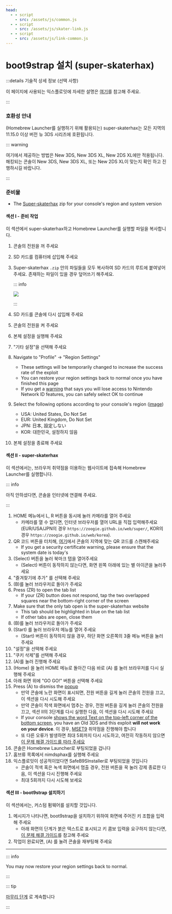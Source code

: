 ```yaml
---
head:
  - - script
    - src: /assets/js/common.js
  - - script
    - src: /assets/js/skater-link.js
  - - script
    - src: /assets/js/link-common.js
---
```


# boot9strap 설치 (super-skaterhax)

:::details 기술적 상세 정보 (선택 사항)

이 페이지에 사용되는 익스플로잇에 자세한 설명은 [여기](https://github.com/zoogie/super-skaterhax)를 참고해 주세요.

:::

### 호환성 안내

(Homebrew Launcher를 실행하기 위해 활용되는) super-skaterhax는 모든 지역의 11.15.0 이상 버전 뉴 3DS 시리즈에 호환됩니다.

::: warning

여기에서 제공하는 방법은 New 3DS, New 3DS XL, New 2DS XL에만 적용됩니다. 해킹되는 콘솔이 New 3DS, New 3DS XL, 또는 New 2DS XL이 맞는지 확인 하고 진행하시길 바랍니다.

:::

### 준비물

- The [Super-skaterhax](https://skater.nintendohomebrew.com) zip for your console's region and system version

#### 섹션 I - 준비 작업

이 섹션에서 super-skaterhax하고 Homebrew Launcher를 실행할 파일을 복사합니다.

1. 콘솔의 전원을 꺼 주세요

2. SD 카드를 컴퓨터에 삽입해 주세요

3. Super-skaterhax `.zip` 안의 파일들을 모두 복사하여 SD 카드의 루트에 붙여넣어 주세요. 존재하는 파일이 있을 경우 덮어쓰기 해주세요.

   ::: info

   ![](/images/screenshots/skaterhax/skater-root-layout.png)

   :::

4. SD 카드를 콘솔에 다시 삽입해 주세요

5. 콘솔의 전원을 켜 주세요

6. 본체 설정을 실행해 주세요

7. "기타 설정"을 선택해 주세요

8. Navigate to "Profile" -> "Region Settings"
   - These settings will be temporarily changed to increase the success rate of the exploit
   - You can restore your region settings back to normal once you have finished this page
   - If you get a [warning](/images/screenshots/skaterhax/country-change-notice.png) that says you will lose access to Nintendo Network ID features, you can safely select OK to continue

9. Select the following options according to your console's region ([image](/images/screenshots/skaterhax/skater-lang.png))
   - USA: United States, Do Not Set
   - EUR: United Kingdom, Do Not Set
   - JPN: 日本, 設定しない
   - KOR: 대한민국, 설정하지 않음

10. 본체 설정을 종료해 주세요

#### 섹션 II - super-skaterhax

이 섹션에서는, 브라우저 취약점을 이용하는 웹사이트에 접속해 Homebrew Launcher를 실행합니다.

::: info

아직 안하셨다면, 콘솔을 인터넷에 연결해 주세요.

:::

1. HOME 메뉴에서 L, R 버튼을 동시에 눌러 카메라를 열어 주세요
   - 카메라를 열 수 없다면, 인터넷 브라우저를 열어 URL을 직접 입력해주세요 (EUR/USA/JPN의 경우 `https://zoogie.github.io/web/super/`, KOR의 경우 `https://zoogie.github.io/web/korea`).
2. QR 코드 버튼을 터치해, [여기](https://user-images.githubusercontent.com/28328903/226086338-585bfdac-0aac-44c0-b413-89206d2815d8.png)에서 콘솔의 지역에 맞는 QR 코드를 스캔해주세요
   - If you get a security certificate warning, please ensure that the system date is today's
3. (Select) 버튼을 눌러 북마크 탭을 열어주세요
   - (Select) 버튼이 동작하지 않는다면, 화면 왼쪽 아래에 있는 별 아이콘을 눌러주세요
4. "즐겨찾기에 추가" 를 선택해 주세요
5. (B)를 눌러 브라우저로 돌아가 주세요
6. Press (ZR) to open the tab list
   - If your (ZR) button does not respond, tap the two overlapped squares near the bottom-right corner of the screen
7. Make sure that the only tab open is the super-skaterhax website
   - This tab should be highlighted in blue on the tab list
   - If other tabs are open, close them
8. (B)를 눌러 브라우저로 돌아가 주세요
9. (Start) 를 눌러 브라우저 메뉴를 열어 주세요
   - (Start) 버튼이 동작하지 않을 경우, 하단 화면 오른쪽의 3줄 메뉴 버튼을 눌러 주세요
10. "설정"을 선택해 주세요
11. "쿠키 삭제"를 선택해 주세요
12. (A)를 눌러 진행해 주세요
13. (Home) 을 눌러 HOME 메뉴로 돌아간 다음 바로 (A) 를 눌러 브라우저를 다시 실행해 주세요
14. 아래 화면 위에 "GO GO!" 버튼을 선택해 주세요
15. Press (A) to dismiss the [popup](/images/screenshots/skaterhax/skater-popup.png)
    - 만약 콘솔에 노란 화면이 표시되면, 전원 버튼을 길게 눌러 콘솔의 전원을 끄고, 이 섹션을 다시 시도해 주세요
    - 만약 콘솔이 적색 화면에서 멈추는 경우, 전원 버튼을 길게 눌러 콘솔의 전원을 끄고, 섹션 II의 3단계를 다시 실행한 다음, 이 섹션을 다시 시도해 주세요
    - If your console [shows the word Text on the top-left corner of the bottom screen](/images/screenshots/skaterhax/skater-old3ds.png), you have an Old 3DS and this exploit **will not work on your device**. 이 경우, [MSET9](installing-boot9strap-\(mset9\)) 취약점을 진행해야 합니다
    - 또 다른 오류가 발생하면 최대 5회까지 다시 시도하고, 여전히 작동하지 않으면 [이 문제 해결 가이드를 따라 주세요](troubleshooting-super-skaterhax)
16. 콘솔은 Homebrew Launcher로 부팅되었을 겁니다
17. 홈브류 목록에서 nimdsphax를 실행해 주세요
18. 익스플로잇이 성공적이었다면 SafeB9SInstaller로 부팅되었을 것입니다
    - 콘솔이 적색 혹은 녹색 화면에서 멈출 경우, 전원 버튼을 꾹 눌러 강제 종료한 다음, 이 섹션을 다시 진행해 주세요
    - 최대 5회까지 다시 시도해 보세요

#### 섹션 III - boot9strap 설치하기

이 섹션에서는, 커스텀 펌웨어를 설치할 것입니다.

1. 메시지가 나타나면, boot9strap을 설치하기 위하여 화면에 주어진 키 조합을 입력해 주세요
   - 아래 화면의 단계가 붉은 텍스트로 표시되고 키 콤보 입력을 요구하지 않는다면, [이 문제 해결 가이드](troubleshooting-super-skaterhax)를 참고해 주세요
2. 작업이 완료되면, (A) 를 눌려 콘솔을 재부팅해 주세요

<!--@include: ./_include/configure-luma3ds.md -->

<!--@include: ./_include/luma3ds-installed-note.md -->

___

::: info

You may now restore your region settings back to normal.

:::

::: tip

[마무리 단계](finalizing-setup) 로 계속합니다

:::
